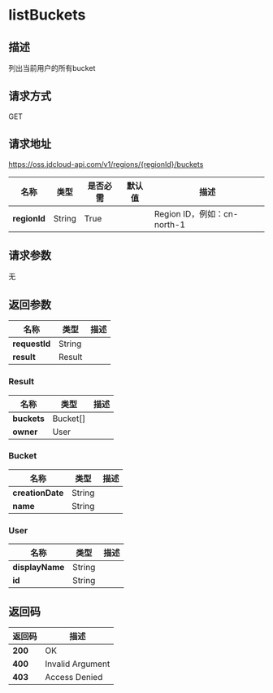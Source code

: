 # listBuckets


## 描述
列出当前用户的所有bucket


## 请求方式
GET

## 请求地址
https://oss.jdcloud-api.com/v1/regions/{regionId}/buckets

|名称|类型|是否必需|默认值|描述|
|---|---|---|---|---|
|**regionId**|String|True| |Region ID，例如：cn-north-1|

## 请求参数
无


## 返回参数
|名称|类型|描述|
|---|---|---|
|**requestId**|String| |
|**result**|Result| |

### Result
|名称|类型|描述|
|---|---|---|
|**buckets**|Bucket[]| |
|**owner**|User| |
### Bucket
|名称|类型|描述|
|---|---|---|
|**creationDate**|String| |
|**name**|String| |
### User
|名称|类型|描述|
|---|---|---|
|**displayName**|String| |
|**id**|String| |

## 返回码
|返回码|描述|
|---|---|
|**200**|OK|
|**400**|Invalid Argument|
|**403**|Access Denied|
